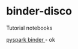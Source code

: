 # binder-disco

Tutorial notebooks



[pyspark binder ](https://mybinder.org/v2/gh/minc-yang/binder-disco/88149787330b98b2ddeca7aa401845d0ad6d6d93?urlpath=lab%2Ftree%2Fpyspark.ipynb) - ok
